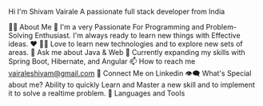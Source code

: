 Hi  I'm Shivam Vairale
A passionate full stack developer from India


🙋‍♂️ About Me
🥋 I'm a very Passionate For Programming and Problem-Solving Enthusiast. I'm always ready to learn new things with Effective ideas. ❤
👨‍💻 Love to learn new technologies and to explore new sets of areas.
💬 Ask me about Java & Web
📘 Currently expanding my skills with Spring Boot, Hibernate, and Angular
📫 How to reach me vairaleshivam@gmail.com
🔗 Connect Me on Linkedin
👁‍🗨 What's Special about me?
      Ability to quickly Learn and Master a new skill and to implement it to solve a realtime problem.
🚀 Languages and Tools

